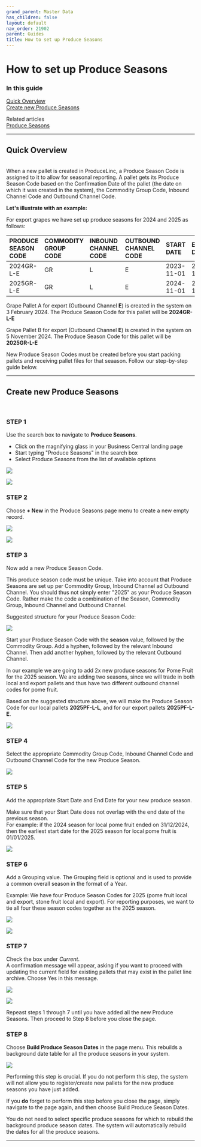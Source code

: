 ```yaml
---
grand_parent: Master Data
has_children: false
layout: default
nav_order: 21902
parent: Guides
title: How to set up Produce Seasons
---
```


# How to set up Produce Seasons

### In this guide

[Quick Overview](#quick-overview)  
[Create new Produce Seasons](#create-new-produce-seasons)  

Related articles
<br/>
[Produce Seasons](/articles/Configuration/Master%20Data/Produce%20Seasons)

---
## Quick Overview
<br/>
When a new pallet is created in ProduceLinc, a Produce Season Code is assigned to it to allow for seasonal reporting.
A pallet gets its Produce Season Code based on the Confirmation Date of the pallet (the date on which it was created in the system), the Commodity Group Code, Inbound Channel Code and Outbound Channel Code.

**Let's illustrate with an example:**
<br/>

For export grapes we have set up produce seasons for 2024 and 2025 as follows:

| PRODUCE SEASON CODE | COMMODITY GROUP CODE | INBOUND CHANNEL CODE | OUTBOUND CHANNEL CODE | START DATE | END DATE |
|:--- |:--- |:--- |:--- | :--- |:--- |
| 2024GR-L-E | GR | L | E | 2023-11-01 | 2024-10-31 |
| 2025GR-L-E | GR | L | E | 2024-11-01 | 2025-10-31 |

Grape Pallet A for export (Outbound Channel **E**) is created in the system on 3 February 2024. The Produce Season Code for this pallet will be **2024GR-L-E**
<br/>

Grape Pallet B for export (Outbound Channel **E**) is created in the system on 5 November 2024. The Produce Season Code for this pallet will be **2025GR-L-E**

New Produce Season Codes must be created before you start packing pallets and receiving pallet files for that seaason. Follow our step-by-step guide below.

---
## Create new Produce Seasons
<br/>

### STEP 1

Use the search box to navigate to **Produce Seasons**.
<br/>
- Click on the magnifying glass in your Business Central landing page
- Start typing "Produce Seasons" in the search box
- Select Produce Seasons from the list of available options

![](/media/KB_Guide_ProduceSeasons_1_SearchBox.jpeg)

![](/media/KB_Guide_ProduceSeasons_2_NavigteToProduceSeasons.jpeg)

### STEP 2

Choose **+ New** in the Produce Seasons page menu to create a new empty record.

![](/media/KB_Guide_ProduceSeasons_3_ChooseNew.jpeg)

![](/media/KB_Guide_ProduceSeasons_4_NewEmptyRecord.jpeg)

### STEP 3

Now add a new Produce Season Code.

This produce season code must be unique. Take into account that Produce Seasons are set up per Commodity Group, Inbound Channel ad Outbound Channel. You should thus not simply enter "2025" as your Produce Season Code. Rather make the code a combination of the Season, Commodity Group, Inbound Channel and Outbound Channel.

Suggested structure for your Produce Season Code:  

![](/media/KB_Guide_ProduceSeasons_5b_GreyBackgroundSeasonCodeStructure.jpeg)

Start your Produce Season Code with the **season** value, followed by the Commodity Group. Add a hyphen, followed by the relevant Inbound Channel. Then add another hyphen, followed by the relevant Outbound Channel.

In our example we are going to add 2x new produce seasons for Pome Fruit for the 2025 season. We are adding two seasons, since we will trade in both local and export pallets and thus have two different outbound channel codes for pome fruit.

Based on the suggested structure above, we will make the Produce Season Code for our local pallets **2025PF-L-L**, and for our export pallets **2025PF-L-E**.

![](/media/KB_Guide_ProduceSeasons_5_AddNewCode.jpeg)

### STEP 4

Select the appropriate Commodity Group Code, Inbound Channel Code and Outbound Channel Code for the new Produce Season.

![](/media/KB_Guide_ProduceSeasons_6_AddCommGroup_Channels.jpeg)

### STEP 5

Add the appropriate Start Date and End Date for your new produce season.

Make sure that your Start Date does not overlap with the end date of the previous season.
<br/>
For example: if the 2024 season for local pome fruit ended on 31/12/2024, then the earliest start date for the 2025 season for local pome fruit is 01/01/2025.

![](/media/KB_Guide_ProduceSeasons_7_SelectStartAndEndDates.jpeg)

### STEP 6

Add a Grouping value. The Grouping field is optional and is used to provide a common overall season in the format of a Year.

Example: We have four Produce Season Codes for 2025 (pome fruit local and export, stone fruit local and export). For reporting purposes, we want to tie all four these season codes together as the 2025 season.

![](/media/KB_Guide_ProduceSeasons_8_GroupingExample.jpeg)

![](/media/KB_Guide_ProduceSeasons_8a_AddGrouping.jpeg)

### STEP 7

Check the box under _Current_.
<br/> 
A confirmation message will appear, asking if you want to proceed with updating the current field for existing pallets that may exist in the pallet line archive. Choose Yes in this message.

![](/media/KB_Guide_ProduceSeasons_8b_MarkAsCurrent.jpeg)

![](/media/KB_Guide_ProduceSeasons_9_CompletedNewProduceSeason.jpeg)

Repeast steps 1 through 7 until you have added all the new Produce Seasons.
Then proceed to Step 8 before you close the page.

### STEP 8

Choose **Build Produce Season Dates** in the page menu. This rebuilds a background date table for all the produce seasons in your system.

![](/media/KB_Guide_ProduceSeasons_10_BuildProduceSeasonDates.jpeg)

Performing this step is crucial. If you do not perform this step, the system will not allow you to register/create new pallets for the new produce seasons you have just added.

If you **do** forget to perform this step before you close the page, simply navigate to the page again, and then choose Build Produce Season Dates. 

You do not need to select specific produce seasons for which to rebuild the background produce season dates. The system will automatically rebuild the dates for all the produce seasons. 

---